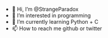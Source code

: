 - 👋 Hi, I’m @StrangeParadox
- 👀 I’m interested in programming
- 🌱 I’m currently learning Python + C
- 📫 How to reach me github or twitter

<!---
StrangeParadox/StrangeParadox is a ✨ special ✨ repository because its `README.md` (this file) appears on your GitHub profile.
You can click the Preview link to take a look at your changes.
--->
